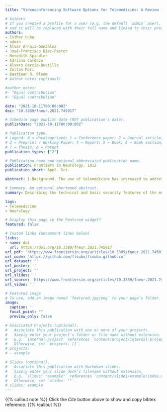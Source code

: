 ```yaml
---
title: "Videoconferencing Software Options for Telemedicine: A Review for Movement Disorder Neurologists"

# Authors
# If you created a profile for a user (e.g. the default `admin` user), write the username (folder name) here 
# and it will be replaced with their full name and linked to their profile.
authors:
- Esther Cubo
- admin
- Álvar Arnaiz-González
- José-Francisco Díez-Pastor
- Meredith Spindler
- Adriana Cardozo
- Álvaro García-Bustillo
- Zoltan Mari
- Bastiaan R. Bloem
# Author notes (optional)

#author_notes:
#- "Equal contribution"
#- "Equal contribution"

date: "2021-10-11T00:00:00Z"
doi: "10.3389/fneur.2021.745917"

# Schedule page publish date (NOT publication's date).
publishDate: "2021-10-11T00:00:00Z"

# Publication type.
# Legend: 0 = Uncategorized; 1 = Conference paper; 2 = Journal article;
# 3 = Preprint / Working Paper; 4 = Report; 5 = Book; 6 = Book section;
# 7 = Thesis; 8 = Patent
publication_types: ["2"]

# Publication name and optional abbreviated publication name.
publication: Frontiers in Neurology, 1812
publication_short: Appl. Sci.

abstract: 1-Background. The use of telemedicine has increased to address the ongoing healthcare needs of patients with movement disorders. 2-Objective. We aimed to describe the technical and basic security features of the most popular telemedicine videoconferencing software. 3-Methods. We conducted a systematic review of articles/websites about “Telemedicine”, “Cybersecurity”, and “Videoconferencing software”. Technical capabilities and basic security features were determined for each videoconferencing software. 4-Results. Twenty-six videoconferencing software programs were reviewed, 13 (50.0%) were specifically designed for use in healthcare, and 6/26 (23.0%) were compliant with both European and US regulations. Overall technical and security information were found in 5/26 software (19.2%), including Microsoft Teams, Google Hangout, Coviu, Doxy.me and Thera platforms. 5- Conclusions.Detailed information about technical capabilities and data security of videoconferencing tools is not easily and openly retrievable. Our data serves as a guide for practitioners seeking to understand what features should be examined when choosing software, and what options are available.

# Summary. An optional shortened abstract.
summary: Describing the technical and basic security features of the most popular telemedicine videoconferencing software.

tags:
- Telemedicine
- Neurology

# Display this page in the Featured widget?
featured: false

# Custom links (uncomment lines below)
links:
- name: doi
  url: https://doi.org/10.3389/fneur.2021.745917
url_pdf: 'https://www.frontiersin.org/articles/10.3389/fneur.2021.745917/pdf'
url_code: 'https://github.com/fisubu/fisubu.github.io'
url_dataset: ''
url_poster: ''
url_project: ''
url_slides: ''
url_source: 'https://www.frontiersin.org/articles/10.3389/fneur.2021.745917/full'
url_video: ''

# Featured image
# To use, add an image named `featured.jpg/png` to your page's folder. 
image:
  caption: ''
  focal_point: ""
  preview_only: false

# Associated Projects (optional).
#   Associate this publication with one or more of your projects.
#   Simply enter your project's folder or file name without extension.
#   E.g. `internal-project` references `content/project/internal-project/index.md`.
#   Otherwise, set `projects: []`.
# projects:
# - example

# Slides (optional).
#   Associate this publication with Markdown slides.
#   Simply enter your slide deck's filename without extension.
#   E.g. `slides: "example"` references `content/slides/example/index.md`.
#   Otherwise, set `slides: ""`.
# slides: example
---
```


{{% callout note %}}
Click the *Cite* button above to show and copy bibtex reference.
{{% /callout %}}


